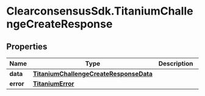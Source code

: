 # ClearconsensusSdk.TitaniumChallengeCreateResponse

## Properties

Name | Type | Description | Notes
------------ | ------------- | ------------- | -------------
**data** | [**TitaniumChallengeCreateResponseData**](TitaniumChallengeCreateResponseData.md) |  | [optional] 
**error** | [**TitaniumError**](TitaniumError.md) |  | [optional] 


